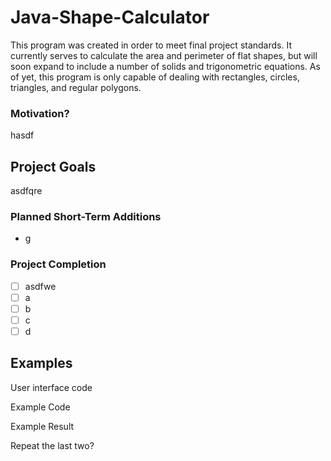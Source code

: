 # Java-Shape-Calculator
This program was created in order to meet final project standards. It currently serves to calculate the area and perimeter of flat shapes, but will soon expand to include a number of solids and trigonometric equations. As of yet, this program is only capable of dealing with rectangles, circles, triangles, and regular polygons.
### Motivation?
hasdf
## Project Goals
asdfqre

### Planned Short-Term Additions
- g
### Project Completion
- [ ] asdfwe
- [ ] a
- [ ] b
- [ ] c
- [ ] d
## Examples
User interface code

Example Code

Example Result

Repeat the last two?

